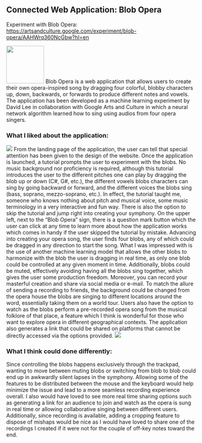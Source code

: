 ## Connected Web Application: Blob Opera

Experiment with Blob Opera: https://artsandculture.google.com/experiment/blob-opera/AAHWrq360NcGbw?hl=en

<img src=2.png width="100" height="100">
Blob Opera is a web application that allows users to create their own opera-inspired song by dragging four colorful, blobby characters up, down, backwards, or forwards to produce different notes and vowels. The application has been developed as a machine learning experiment by David Lee in collaboration with Google Arts and Culture in which a neural network algorithm learned how to sing using audios from four opera singers.

### What I liked about the application: 
![](1.png)
From the landing page of the application, the user can tell that special attention has been given to the design of the website. Once the application is launched, a tutorial prompts the user to experiment with the blobs. No music background nor proficiency is required, although this tutorial introduces the user to the different pitches one can play by dragging the blob up or down (C#, G#, etc.), the different vowels blobs characters can sing by going backward or forward, and the different voices the blobs sing (bass, soprano, mezzo-soprano, etc.). In effect, the tutorial taught me, someone who knows nothing about pitch and musical voice, some music terminology in a very interactive and fun way. There is also the option to skip the tutorial and jump right into creating your symphony. On the upper left, next to the “Blob Opera” sign, there is a question mark button which the user can click at any time to learn more about how the application works which comes in handy if the user skipped the tutorial by mistake. Advancing into creating your opera song, the user finds four blobs, any of which could be dragged in any direction to start the song. What I was impressed with is the use of another machine learning model that allows the other blobs to harmonize with the blob the user is dragging in real time, as only one blob could be controlled at any given moment in time. Additionally, blobs could be muted, effectively avoiding having all the blobs sing together, which gives the user some production freedom. Moreover, you can record your masterful creation and share via social media or e-mail. To match the allure of sending a recording to friends, the background could be changed from the opera house the blobs are singing to different locations around the word, essentially taking them on a world tour. Users also have the option to watch as the blobs perform a pre-recorded opera song from the musical folklore of that place, a feature which I think is wonderful for those who want to explore opera in different geographical contexts. The application also generates a link that could be shared on platforms that cannot be directly accessed via the options provided.
![](3.png)
### What I think could done differently:

Since controlling the blobs happens exclusively through the trackpad, wanting to move between muting blobs or switching from blob to blob could end up in awkwardly silent lapses in the symphony. Allowing some of the features to be distributed between the mouse and the keyboard would help minimize the issue and lead to a more seamless recording experience overall. I also would have loved to see more real time sharing options such as generating a link for an audience to join and watch as the opera is sung in real time or allowing collaborative singing between different users. Additionally, since recording is available, adding a cropping feature to dispose of mishaps would be nice as I would have loved to share one of the recordings I created if it were not for the couple of off-key notes toward the end.

